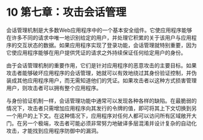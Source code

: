 # 10 第七章：攻击会话管理

会话管理机制是大多数Web应用程序中的一个基本安全组件。它使应用程序能够在许多不同的请求中唯一地识别给定的用户，并处理它积累的关于该用户与应用程序的交互状态的数据。如果应用程序实现了登录功能，会话管理就特别重要，因为它使应用程序能够在用户提供凭证的请求之外持续保证任何给定用户的身份。

由于会话管理机制的重要作用，它们是针对应用程序的恶意攻击的主要目标。如果攻击者能够破坏应用程序的会话管理，她就可以有效地绕过其身份验证控制，并伪装成其他应用程序用户，而无需知道他们的凭证。如果攻击者以这种方式损害管理用户，则攻击者可以拥有整个应用程序。

与身份验证机制一样，会话管理功能中通常可以发现各种各样的缺陷。在最脆弱的情况下，攻击者只需增加应用程序向其发行的令牌的值，即可将其上下文切换到另一个用户的上下文。在这种情况下，应用程序对任何人都可以访问所有区域敞开大门。在另一个极端，攻击者可能必须非常努力地破译多层混淆并设计复杂的自动化攻击，才能找到应用程序防御中的漏洞。

